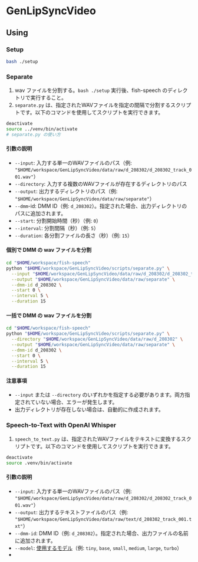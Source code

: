 # GenLipSyncVideo

## Using

### Setup

```bash
bash ./setup
```

### Separate

1. wav ファイルを分割する。`bash ./setup` 実行後、fish-speech のディレクトリで実行すること。
2. `separate.py` は、指定されたWAVファイルを指定の間隔で分割するスクリプトです。以下のコマンドを使用してスクリプトを実行できます。

```bash
deactivate
source ../venv/bin/activate
# separate.py の使い方
```

#### 引数の説明

- `--input`: 入力する単一のWAVファイルのパス（例: `"$HOME/workspace/GenLipSyncVideo/data/raw/d_208302/d_208302_track_001.wav"`）
- `--directory`: 入力する複数のWAVファイルが存在するディレクトリのパス
- `--output`: 出力するディレクトリのパス（例: `"$HOME/workspace/GenLipSyncVideo/data/raw/separate"`）
- `--dmm`-id: DMM ID（例: `d_208302`）。指定された場合、出力ディレクトリのパスに追加されます。
- `--start`: 分割開始時間（秒）（例: `0`）
- `--interval`: 分割間隔（秒）（例: `5`）
- `--duration`: 各分割ファイルの長さ（秒）（例: `15`）

#### 個別で DMM の wav ファイルを分割

```bash
cd "$HOME/workspace/fish-speech"
python "$HOME/workspace/GenLipSyncVideo/scripts/separate.py" \
  --input "$HOME/workspace/GenLipSyncVideo/data/raw/d_208302/d_208302_track_001.wav" \
  --output "$HOME/workspace/GenLipSyncVideo/data/raw/separate" \
  --dmm-id d_208302 \
  --start 0 \
  --interval 5 \
  --duration 15
```

#### 一括で DMM の wav ファイルを分割

```bash
cd "$HOME/workspace/fish-speech"
python "$HOME/workspace/GenLipSyncVideo/scripts/separate.py" \
  --directory "$HOME/workspace/GenLipSyncVideo/data/raw/d_208302" \
  --output "$HOME/workspace/GenLipSyncVideo/data/raw/separate" \
  --dmm-id d_208302 \
  --start 0 \
  --interval 5 \
  --duration 15
```

#### 注意事項

- `--input` または `--directory` のいずれかを指定する必要があります。両方指定されていない場合、エラーが発生します。
- 出力ディレクトリが存在しない場合は、自動的に作成されます。

### Speech-to-Text with OpenAI Whisper

1. `speech_to_text.py` は、指定されたWAVファイルをテキストに変換するスクリプトです。以下のコマンドを使用してスクリプトを実行できます。

```bash
deactivate
source .venv/bin/activate
```

#### 引数の説明

- `--input`: 入力する単一のWAVファイルのパス（例: `"$HOME/workspace/GenLipSyncVideo/data/raw/d_208302/d_208302_track_001.wav"`）
- `--output`: 出力するテキストファイルのパス（例: `"$HOME/workspace/GenLipSyncVideo/data/raw/text/d_208302_track_001.txt"`）
- `--dmm-id`: DMM ID（例: `d_208302`）。指定された場合、出力ファイルの名前に追加されます。
- `--model`: [使用するモデル](https://github.com/openai/whisper?tab=readme-ov-file#available-models-and-languages)（例: `tiny`, `base`, `small`, `medium`, `large`, `turbo`）
-
